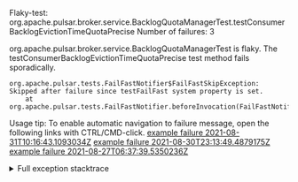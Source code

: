         
Flaky-test: org.apache.pulsar.broker.service.BacklogQuotaManagerTest.testConsumerBacklogEvictionTimeQuotaPrecise
Number of failures: 3

org.apache.pulsar.broker.service.BacklogQuotaManagerTest is flaky. The testConsumerBacklogEvictionTimeQuotaPrecise test method fails sporadically.

```
org.apache.pulsar.tests.FailFastNotifier$FailFastSkipException: Skipped after failure since testFailFast system property is set.
	at org.apache.pulsar.tests.FailFastNotifier.beforeInvocation(FailFastNotifier.java:88)

```

Usage tip: To enable automatic navigation to failure message, open the following links with CTRL/CMD-click.
[example failure 2021-08-31T10:16:43.1093034Z](https://github.com/apache/pulsar/runs/3471501156?check_suite_focus=true#step:10:2169)
[example failure 2021-08-30T23:13:49.4879175Z](https://github.com/apache/pulsar/runs/3467152431?check_suite_focus=true#step:9:1479)
[example failure 2021-08-27T06:37:39.5350236Z](https://github.com/apache/pulsar/runs/3440411059?check_suite_focus=true#step:9:3401)


<details>
<summary>Full exception stacktrace</summary>
<code><pre>
org.apache.pulsar.tests.FailFastNotifier$FailFastSkipException: Skipped after failure since testFailFast system property is set.
	at org.apache.pulsar.tests.FailFastNotifier.beforeInvocation(FailFastNotifier.java:88)

</pre></code>
</details>

